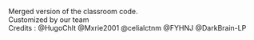 Merged version of the classroom code.   
Customized by our team  
Credits : @HugoChlt @Mxrie2001 @celialctnm @FYHNJ @DarkBrain-LP
